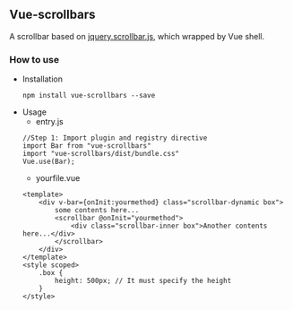## Vue-scrollbars

A scrollbar based on [jquery.scrollbar.js](https://github.com/gromo/jquery.scrollbar), which wrapped by Vue shell. 

### How to use
* Installation  
    ```
    npm install vue-scrollbars --save
    ```
* Usage  
    * entry.js  
    ```
    //Step 1: Import plugin and registry directive
    import Bar from "vue-scrollbars"
    import "vue-scrollbars/dist/bundle.css"
    Vue.use(Bar);
    ```
    * yourfile.vue  
    ```
    <template>
        <div v-bar={onInit:yourmethod} class="scrollbar-dynamic box">
            some contents here...
            <scrollbar @onInit="yourmethod">
                <div class="scrollbar-inner box">Another contents here...</div>
            </scrollbar>
        </div>
    </template>
    <style scoped>
        .box {
            height: 500px; // It must specify the height
        }
    </style>
    ```